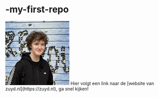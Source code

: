 # -my-first-repo
<img src="inske.jpg" alt="ikke" width="200">
Hier volgt een link naar de [website van zuyd.nl](https://zuyd.nl), ga snel kijken!
